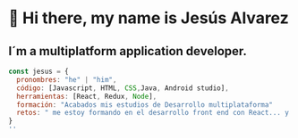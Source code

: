# 👋 Hi there, my name is Jesús Alvarez
## I´m a multiplatform application developer.
```js
const jesus = {
  pronombres: "he" | "him",
  código: [Javascript, HTML, CSS,Java, Android studio],
  herramientas: [React, Redux, Node], 
  formación: "Acabados mis estudios de Desarrollo multiplataforma"
  retos: " me estoy formando en el desarrollo front end con React... y me encanta!!!"
}
''


